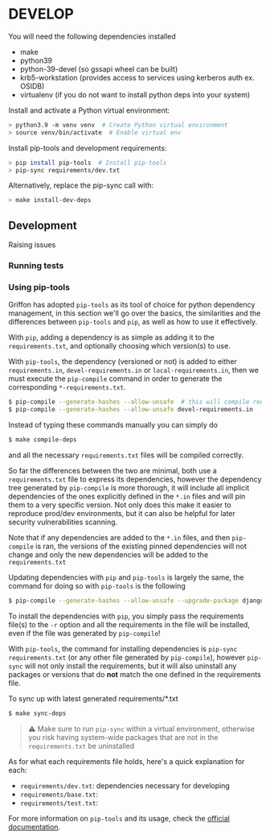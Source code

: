 # DEVELOP
You will need the following dependencies installed

* make
* python39
* python-39-devel (so gssapi wheel can be built)
* krb5-workstation (provides access to services using kerberos auth ex. OSIDB)
* virtualenv (if you do not want to install python deps into your system)

Install and activate a Python virtual environment:
```bash
> python3.9 -m venv venv  # Create Python virtual environment
> source venv/bin/activate  # Enable virtual env
```
Install pip-tools and development requirements:
```bash
> pip install pip-tools  # Install pip-tools
> pip-sync requirements/dev.txt
```

Alternatively, replace the pip-sync call with:
```bash
> make install-dev-deps
```

## Development

Raising issues

### Running tests

### Using pip-tools
Griffon has adopted `pip-tools` as its tool of choice for python dependency management,
in this section we'll go over the basics, the similarities and the differences between `pip-tools` and `pip`,
as well as how to use it effectively.

With `pip`, adding a dependency is as simple as adding it to the `requirements.txt`,
and optionally choosing which version(s) to use.

With `pip-tools`, the dependency (versioned or not) is added to either `requirements.in`,
`devel-requirements.in` or `local-requirements.in`, then we must execute the `pip-compile`
command in order to generate the corresponding `*-requirements.txt`.

```bash
$ pip-compile --generate-hashes --allow-unsafe	# this will compile requirements.in -> requirements.txt
$ pip-compile --generate-hashes --allow-unsafe devel-requirements.in	# be explicit for alternate requirements files
```

Instead of typing these commands manually you can simply do

```bash
$ make compile-deps
```

and all the necessary `requirements.txt` files will be compiled correctly.

So far the differences between the two are minimal, both use a `requirements.txt` file to express its dependencies, however the dependency tree generated by `pip-compile` is more thorough, it will include all implicit dependencies of the ones explicitly defined in the `*.in` files and will pin them to a very specific version.
Not only does this make it easier to reproduce prod/dev environments, but it can also be helpful for later security vulnerabilities scanning.

Note that if any dependencies are added to the `*.in` files, and then `pip-compile` is ran, the versions of the existing pinned dependencies will not change and only the new dependencies will be added to the `requirements.txt`

Updating dependencies with `pip` and `pip-tools` is largely the same, the command for doing so with `pip-tools` is the following

```bash
$ pip-compile --generate-hashes --allow-unsafe --upgrade-package django --upgrade-package requests==2.0.0
```

To install the dependencies with `pip`, you simply pass the requirements file(s) to the `-r` option and all the requirements in the file will be installed, even if the file was generated by `pip-compile`!

With `pip-tools`, the command for installing dependencies is `pip-sync requirements.txt` (or any other file generated by `pip-compile`), however `pip-sync` will not only install the requirements, but it will also uninstall any packages or versions that do **not** match the one defined in the requirements file.

To sync up with latest generated requirements/*.txt
```bash
$ make sync-deps
```

> :warning: Make sure to run `pip-sync` within a virtual environment, otherwise you risk having system-wide packages that are not in the `requirements.txt` be uninstalled

As for what each requirements file holds, here's a quick explanation for each:
- `requirements/dev.txt`: dependencies necessary for developing
- `requirements/base.txt`: 
- `requirements/test.txt`: 

For more information on `pip-tools` and its usage, check the [official documentation](https://pip-tools.readthedocs.io/en/latest/).



